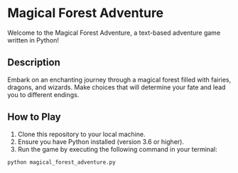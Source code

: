 # Magical Forest Adventure

Welcome to the Magical Forest Adventure, a text-based adventure game written in Python!

## Description

Embark on an enchanting journey through a magical forest filled with fairies, dragons, and wizards. Make choices that will determine your fate and lead you to different endings.

## How to Play

1. Clone this repository to your local machine.
2. Ensure you have Python installed (version 3.6 or higher).
3. Run the game by executing the following command in your terminal:

```bash
python magical_forest_adventure.py
